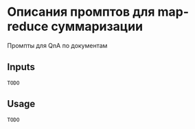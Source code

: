 # Описания промптов для map-reduce суммаризации

Промпты для QnA по документам

## Inputs

`TODO`

## Usage

`TODO`
